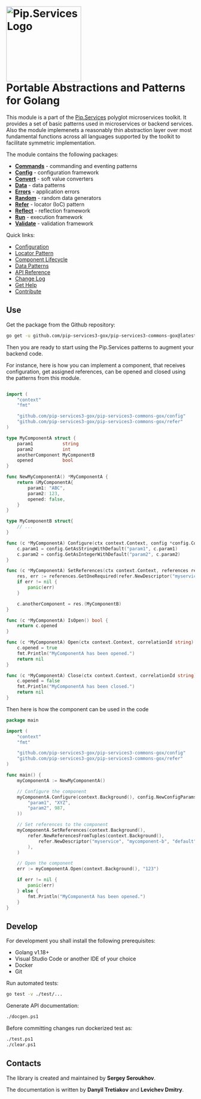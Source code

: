 # <img src="https://uploads-ssl.webflow.com/5ea5d3315186cf5ec60c3ee4/5edf1c94ce4c859f2b188094_logo.svg" alt="Pip.Services Logo" width="200"> <br/> Portable Abstractions and Patterns for Golang

This module is a part of the [Pip.Services](http://pip.services.org) polyglot microservices toolkit.
It provides a set of basic patterns used in microservices or backend services.
Also the module implemenets a reasonably thin abstraction layer over most fundamental functions across
all languages supported by the toolkit to facilitate symmetric implementation.

The module contains the following packages:

- [**Commands**](https://godoc.org/github.com/pip-services3-gox/pip-services3-commons-gox/commands) - commanding and eventing patterns
- [**Config**](https://godoc.org/github.com/pip-services3-gox/pip-services3-commons-gox/config) - configuration framework
- [**Convert**](https://godoc.org/github.com/pip-services3-gox/pip-services3-commons-gox/convert) - soft value converters
- [**Data**](https://godoc.org/github.com/pip-services3-gox/pip-services3-commons-gox/data) - data patterns
- [**Errors**](https://godoc.org/github.com/pip-services3-gox/pip-services3-commons-gox/errors) - application errors
- [**Random**](https://godoc.org/github.com/pip-services3-gox/pip-services3-commons-gox/random) - random data generators
- [**Refer**](https://godoc.org/github.com/pip-services3-gox/pip-services3-commons-gox/refer) - locator (IoC) pattern
- [**Reflect**](https://godoc.org/github.com/pip-services3-gox/pip-services3-commons-gox/reflect) - reflection framework
- [**Run**](https://godoc.org/github.com/pip-services3-gox/pip-services3-commons-gox/run) - execution framework
- [**Validate**](https://godoc.org/github.com/pip-services3-gox/pip-services3-commons-gox/validate) - validation framework

<a name="links"></a> Quick links:

* [Configuration](http://docs.pipservices.org/conceptual/configuration/component_configuration/)
* [Locator Pattern](http://docs.pipservices.org/conceptual/component/component_references/)
* [Component Lifecycle](http://docs.pipservices.org/conceptual/component/component_lifecycle/)
* [Data Patterns](http://docs.pipservices.org/conceptual/persistences/memory_persistence/)
* [API Reference](https://godoc.org/github.com/pip-services3-gox/pip-services3-commons-gox)
* [Change Log](CHANGELOG.md)
* [Get Help](http://docs.pipservices.org/get_help/)
* [Contribute](http://docs.pipservices.org/contribute/)


## Use

Get the package from the Github repository:
```bash
go get -u github.com/pip-services3-gox/pip-services3-commons-gox@latest
```
Then you are ready to start using the Pip.Services patterns to augment your backend code.

For instance, here is how you can implement a component, that receives configuration, get assigned references,
can be opened and closed using the patterns from this module.

```go

import (
	"context"
	"fmt"

	"github.com/pip-services3-gox/pip-services3-commons-gox/config"
	"github.com/pip-services3-gox/pip-services3-commons-gox/refer"
)

type MyComponentA struct {
	param1           string
	param2           int
	anotherComponent MyComponentB
	opened           bool
}

func NewMyComponentA() *MyComponentA {
	return &MyComponentA{
		param1: "ABC",
		param2: 123,
		opened: false,
	}
}

type MyComponentB struct{
    // ...
}

func (c *MyComponentA) Configure(ctx context.Context, config *config.ConfigParams) {
	c.param1 = config.GetAsStringWithDefault("param1", c.param1)
	c.param2 = config.GetAsIntegerWithDefault("param2", c.param2)
}

func (c *MyComponentA) SetReferences(ctx context.Context, references refer.IReferences) {
	res, err := references.GetOneRequired(refer.NewDescriptor("myservice", "mycomponent-b", "*", "*", "1.0"))
	if err != nil {
		panic(err)
	}

	c.anotherComponent = res.(MyComponentB)
}

func (c *MyComponentA) IsOpen() bool {
	return c.opened
}

func (c *MyComponentA) Open(ctx context.Context, correlationId string) error {
	c.opened = true
	fmt.Println("MyComponentA has been opened.")
	return nil
}

func (c *MyComponentA) Close(ctx context.Context, correlationId string) error {
	c.opened = false
	fmt.Println("MyComponentA has been closed.")
	return nil
}

```

Then here is how the component can be used in the code

```go
package main

import (
	"context"
	"fmt"

	"github.com/pip-services3-gox/pip-services3-commons-gox/config"
	"github.com/pip-services3-gox/pip-services3-commons-gox/refer"
)

func main() {
	myComponentA := NewMyComponentA()

	// Configure the component
	myComponentA.Configure(context.Background(), config.NewConfigParamsFromTuples(
		"param1", "XYZ",
		"param2", 987,
	))

	// Set references to the component
	myComponentA.SetReferences(context.Background(),
		refer.NewReferencesFromTuples(context.Background(),
			refer.NewDescriptor("myservice", "mycomponent-b", "default", "default", "1.0"), &MyComponentB{},
		),
	)

	// Open the component
	err := myComponentA.Open(context.Background(), "123")

	if err != nil {
		panic(err)
	} else {
		fmt.Println("MyComponentA has been opened.")
	}
}
```

## Develop

For development you shall install the following prerequisites:
* Golang v1.18+
* Visual Studio Code or another IDE of your choice
* Docker
* Git

Run automated tests:
```bash
go test -v ./test/...
```

Generate API documentation:
```bash
./docgen.ps1
```

Before committing changes run dockerized test as:
```bash
./test.ps1
./clear.ps1
```

## Contacts

The library is created and maintained by **Sergey Seroukhov**.

The documentation is written by **Danyil Tretiakov** and **Levichev Dmitry**.
